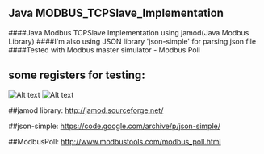 ## Java MODBUS_TCPSlave_Implementation
####Java Modbus TCPSlave Implementation using jamod(Java Modbus Library) 
####I'm also using JSON library 'json-simple' for parsing json file
####Tested with Modbus master simulator - Modbus Poll 

## some registers for testing:

![Alt text](http://i.imgur.com/uBrgDUD.png)
![Alt text](http://i.imgur.com/yp8SIkY.png)


##jamod library:
http://jamod.sourceforge.net/

##json-simple:
https://code.google.com/archive/p/json-simple/

##ModbusPoll:
http://www.modbustools.com/modbus_poll.html
